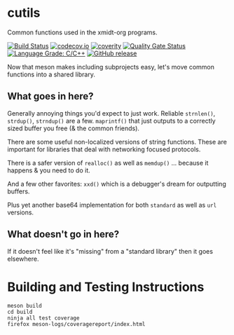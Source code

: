 <!--
SPDX-FileCopyrightText: 2016-2021 Comcast Cable Communications Management, LLC
SPDX-License-Identifier: Apache-2.0
-->
# cutils

Common functions used in the xmidt-org programs.

[![Build Status](https://github.com/xmidt-org/cutils/workflows/CI/badge.svg)](https://github.com/xmidt-org/cutils/actions)
[![codecov.io](https://codecov.io/gh/xmidt-org/cutils/branch/main/graph/badge.svg?token=D267HYdfCD)](https://codecov.io/gh/xmidt-org/cutils)
[![coverity](https://img.shields.io/coverity/scan/23416.svg)](https://scan.coverity.com/projects/xmidt-org-cutils)
[![Quality Gate Status](https://sonarcloud.io/api/project_badges/measure?project=xmidt-org_cutils&metric=alert_status)](https://sonarcloud.io/dashboard?id=xmidt-org_cutils)
[![Language Grade: C/C++](https://img.shields.io/lgtm/grade/cpp/g/xmidt-org/cutils.svg?logo=lgtm&logoWidth=18)](https://lgtm.com/projects/g/xmidt-org/cutils/context:cpp)
[![GitHub release](https://img.shields.io/github/release/xmidt-org/cutils.svg)](CHANGELOG.md)

Now that meson makes including subprojects easy, let's move common functions
into a shared library.

## What goes in here?

Generally annoying things you'd expect to just work.  Reliable `strnlen()`,
`strdup()`, `strndup()` are a few.  `maprintf()` that just outputs to a
correctly sized buffer you free (& the common friends).

There are some useful non-localized versions of string functions.  These
are important for libraries that deal with networking focused protocols.

There is a safer version of `realloc()` as well as `memdup()` ... because it
happens & you need to do it.

And a few other favorites: `xxd()` which is a debugger's dream for outputting
buffers.

Plus yet another base64 implementation for both `standard` as well as `url`
versions.

## What doesn't go in here?

If it doesn't feel like it's "missing" from a "standard library" then it goes
elsewhere.

# Building and Testing Instructions

```
meson build
cd build
ninja all test coverage
firefox meson-logs/coveragereport/index.html
```


